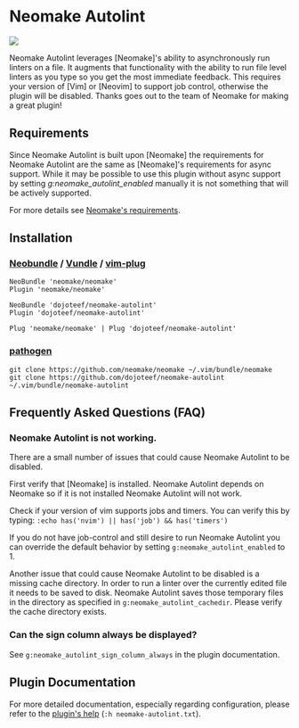 # Neomake Autolint

![](https://raw.githubusercontent.com/dojoteef/neomake-autolint/master/doc/neomake-autolint.gif)

Neomake Autolint leverages [Neomake]'s ability to asynchronously run linters on
a file. It augments that functionality with the ability to run file level
linters as you type so you get the most immediate feedback. This requires your
version of [Vim] or [Neovim] to support job control, otherwise the plugin will
be disabled. Thanks goes out to the team of Neomake for making a great plugin!

## Requirements

Since Neomake Autolint is built upon [Neomake] the requirements for Neomake
Autolint are the same as [Neomake]'s requirements for async support. While it
may be possible to use this plugin without async support by setting
*g:neomake_autolint_enabled* manually it is not something that will be actively
supported.

For more details see [Neomake's requirements](https://github.com/neomake/neomake#requirements).

## Installation

### [Neobundle](https://github.com/Shougo/neobundle.vim) / [Vundle](https://github.com/gmarik/Vundle.vim) / [vim-plug](https://github.com/junegunn/vim-plug)

```vim
NeoBundle 'neomake/neomake'
Plugin 'neomake/neomake'

NeoBundle 'dojoteef/neomake-autolint'
Plugin 'dojoteef/neomake-autolint'

Plug 'neomake/neomake' | Plug 'dojoteef/neomake-autolint'
```

### [pathogen](https://github.com/tpope/vim-pathogen)

```
git clone https://github.com/neomake/neomake ~/.vim/bundle/neomake
git clone https://github.com/dojoteef/neomake-autolint ~/.vim/bundle/neomake-autolint
```

## Frequently Asked Questions (FAQ)

### Neomake Autolint is not working.

There are a small number of issues that could cause Neomake Autolint to be
disabled. 

First verify that [Neomake] is installed. Neomake Autolint depends on Neomake
so if it is not installed Neomake Autolint will not work.

Check if your version of vim supports jobs and timers. You can verify this by
typing: `:echo has('nvim') || has('job') && has('timers')`

If you do not have job-control and still desire to run Neomake Autolint you
can override the default behavior by setting `g:neomake_autolint_enabled` to
1.

Another issue that could cause Neomake Autolint to be disabled is a missing
cache directory. In order to run a linter over the currently edited file it
needs to be saved to disk. Neomake Autolint saves those temporary files in the
directory as specified in `g:neomake_autolint_cachedir`. Please verify the
cache directory exists.

### Can the sign column always be displayed?

See `g:neomake_autolint_sign_column_always` in the plugin documentation.

## Plugin Documentation

For more detailed documentation, especially regarding configuration, please
refer to the [plugin's help](https://github.com/dojoteef/neomake-autolint/tree/master/doc/neomake-autolint.txt)
(`:h neomake-autolint.txt`).
